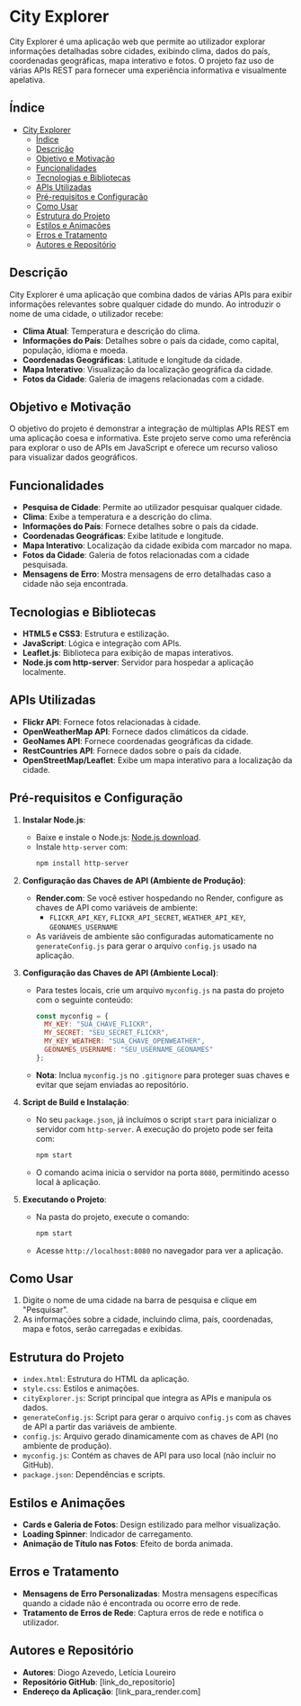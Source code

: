 # City Explorer

City Explorer é uma aplicação web que permite ao utilizador explorar informações detalhadas sobre cidades, exibindo clima, dados do país, coordenadas geográficas, mapa interativo e fotos. O projeto faz uso de várias APIs REST para fornecer uma experiência informativa e visualmente apelativa.

## Índice

- [City Explorer](#city-explorer)
  - [Índice](#índice)
  - [Descrição](#descrição)
  - [Objetivo e Motivação](#objetivo-e-motivação)
  - [Funcionalidades](#funcionalidades)
  - [Tecnologias e Bibliotecas](#tecnologias-e-bibliotecas)
  - [APIs Utilizadas](#apis-utilizadas)
  - [Pré-requisitos e Configuração](#pré-requisitos-e-configuração)
  - [Como Usar](#como-usar)
  - [Estrutura do Projeto](#estrutura-do-projeto)
  - [Estilos e Animações](#estilos-e-animações)
  - [Erros e Tratamento](#erros-e-tratamento)
  - [Autores e Repositório](#autores-e-repositório)

## Descrição

City Explorer é uma aplicação que combina dados de várias APIs para exibir informações relevantes sobre qualquer cidade do mundo. Ao introduzir o nome de uma cidade, o utilizador recebe:
- **Clima Atual**: Temperatura e descrição do clima.
- **Informações do País**: Detalhes sobre o país da cidade, como capital, população, idioma e moeda.
- **Coordenadas Geográficas**: Latitude e longitude da cidade.
- **Mapa Interativo**: Visualização da localização geográfica da cidade.
- **Fotos da Cidade**: Galeria de imagens relacionadas com a cidade.

## Objetivo e Motivação

O objetivo do projeto é demonstrar a integração de múltiplas APIs REST em uma aplicação coesa e informativa. Este projeto serve como uma referência para explorar o uso de APIs em JavaScript e oferece um recurso valioso para visualizar dados geográficos.

## Funcionalidades

- **Pesquisa de Cidade**: Permite ao utilizador pesquisar qualquer cidade.
- **Clima**: Exibe a temperatura e a descrição do clima.
- **Informações do País**: Fornece detalhes sobre o país da cidade.
- **Coordenadas Geográficas**: Exibe latitude e longitude.
- **Mapa Interativo**: Localização da cidade exibida com marcador no mapa.
- **Fotos da Cidade**: Galeria de fotos relacionadas com a cidade pesquisada.
- **Mensagens de Erro**: Mostra mensagens de erro detalhadas caso a cidade não seja encontrada.

## Tecnologias e Bibliotecas

- **HTML5 e CSS3**: Estrutura e estilização.
- **JavaScript**: Lógica e integração com APIs.
- **Leaflet.js**: Biblioteca para exibição de mapas interativos.
- **Node.js com http-server**: Servidor para hospedar a aplicação localmente.

## APIs Utilizadas

- **Flickr API**: Fornece fotos relacionadas à cidade.
- **OpenWeatherMap API**: Fornece dados climáticos da cidade.
- **GeoNames API**: Fornece coordenadas geográficas da cidade.
- **RestCountries API**: Fornece dados sobre o país da cidade.
- **OpenStreetMap/Leaflet**: Exibe um mapa interativo para a localização da cidade.

## Pré-requisitos e Configuração

1. **Instalar Node.js**:
   - Baixe e instale o Node.js: [Node.js download](https://nodejs.org/).
   - Instale `http-server` com:
     ```bash
     npm install http-server
     ```

2. **Configuração das Chaves de API (Ambiente de Produção)**:
   - **Render.com**: Se você estiver hospedando no Render, configure as chaves de API como variáveis de ambiente:
     - `FLICKR_API_KEY`, `FLICKR_API_SECRET`, `WEATHER_API_KEY`, `GEONAMES_USERNAME`
   - As variáveis de ambiente são configuradas automaticamente no `generateConfig.js` para gerar o arquivo `config.js` usado na aplicação.

3. **Configuração das Chaves de API (Ambiente Local)**:
   - Para testes locais, crie um arquivo `myconfig.js` na pasta do projeto com o seguinte conteúdo:
     ```javascript
     const myconfig = {
       MY_KEY: "SUA_CHAVE_FLICKR",
       MY_SECRET: "SEU_SECRET_FLICKR",
       MY_KEY_WEATHER: "SUA_CHAVE_OPENWEATHER",
       GEONAMES_USERNAME: "SEU_USERNAME_GEONAMES"
     };
     ```
   - **Nota**: Inclua `myconfig.js` no `.gitignore` para proteger suas chaves e evitar que sejam enviadas ao repositório.

4. **Script de Build e Instalação**:
   - No seu `package.json`, já incluímos o script `start` para inicializar o servidor com `http-server`. A execução do projeto pode ser feita com:
     ```bash
     npm start
     ```
   - O comando acima inicia o servidor na porta `8080`, permitindo acesso local à aplicação.

5. **Executando o Projeto**:
   - Na pasta do projeto, execute o comando:
     ```bash
     npm start
     ```
   - Acesse `http://localhost:8080` no navegador para ver a aplicação.

## Como Usar

1. Digite o nome de uma cidade na barra de pesquisa e clique em "Pesquisar".
2. As informações sobre a cidade, incluindo clima, país, coordenadas, mapa e fotos, serão carregadas e exibidas.

## Estrutura do Projeto

- `index.html`: Estrutura do HTML da aplicação.
- `style.css`: Estilos e animações.
- `cityExplorer.js`: Script principal que integra as APIs e manipula os dados.
- `generateConfig.js`: Script para gerar o arquivo `config.js` com as chaves de API a partir das variáveis de ambiente.
- `config.js`: Arquivo gerado dinamicamente com as chaves de API (no ambiente de produção).
- `myconfig.js`: Contém as chaves de API para uso local (não incluir no GitHub).
- `package.json`: Dependências e scripts.

## Estilos e Animações

- **Cards e Galeria de Fotos**: Design estilizado para melhor visualização.
- **Loading Spinner**: Indicador de carregamento.
- **Animação de Título nas Fotos**: Efeito de borda animada.

## Erros e Tratamento

- **Mensagens de Erro Personalizadas**: Mostra mensagens específicas quando a cidade não é encontrada ou ocorre erro de rede.
- **Tratamento de Erros de Rede**: Captura erros de rede e notifica o utilizador.

## Autores e Repositório

- **Autores**: Diogo Azevedo, Letícia Loureiro
- **Repositório GitHub**: [link_do_repositorio]
- **Endereço da Aplicação**: [link_para_render.com]
